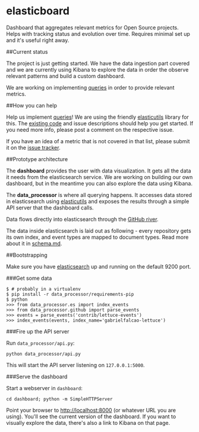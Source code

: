 elasticboard
============

Dashboard that aggregates relevant metrics for Open Source projects. Helps with tracking status and evolution over time. Requires minimal set up and it's useful right away.


##Current status

The project is just getting started. We have the data ingestion part covered
and we are currently using Kibana to explore the data in order the
observe relevant patterns and build a custom dashboard.

We are working on implementing
[queries](https://github.com/uberVU/elasticboard/issues?labels=query&page=1&state=open)
in order to provide relevant metrics.

##How you can help

Help us implement
[queries](https://github.com/uberVU/elasticboard/issues?labels=query&page=1&state=open)!
We are using the friendly
[elasticutils](http://elasticutils.readthedocs.org/en/latest/) library for this.
The
[existing code](https://github.com/uberVU/elasticboard/blob/master/data_processor/queries.py)
and issue descriptions should help you get started. If you need more
info, please post a comment on the respective issue.

If you have an idea of a metric that is not covered in that list,
please submit it on the [issue tracker](https://github.com/uberVU/elasticboard/issues).


##Prototype architecture

The **dashboard** provides the user with data visualization. It gets all the
data it needs from the elasticsearch service. We are working on building
our own dashboard, but in the meantime you can also explore the data using
Kibana.

The **data_processor** is where all querying happens. It accesses data stored in
elasticsearch using [elasticutils](http://elasticutils.readthedocs.org/en/latest/)
and exposes the results through a simple API server that the dashboard calls.

Data flows directly into elasticsearch through the
[GitHub river](https://github.com/uberVU/elasticsearch-river-github).

The data inside elasticsearch is laid out as following - every repository gets
its own index, and event types are mapped to document types. Read more
about it in [schema.md](https://github.com/uberVU/elasticboard/blob/master/schema.md).


##Bootstrapping

Make sure you have [elasticsearch](http://www.elasticsearch.org/download)
up and running on the default 9200 port.

###Get some data

	$ # probably in a virtualenv
	$ pip install -r data_processor/requirements-pip
    $ python
    >>> from data_processor.es import index_events
    >>> from data_processor.github import parse_events
    >>> events = parse_events('contrib/lettuce-events')
    >>> index_events(events, index_name='gabrielfalcao-lettuce')


###Fire up the API server

Run `data_processor/api.py`:

	python data_processor/api.py

This will start the API server listening on `127.0.0.1:5000`.

###Serve the dashboard

Start a webserver in `dashboard`:

    cd dashboard; python -m SimpleHTTPServer

Point your browser to [http://localhost:8000](http://localhost:8000)
(or whatever URL you are using). You'll see the current version of the
dashboard. If you want to visually explore the data, there's also a link
to Kibana on that page.
